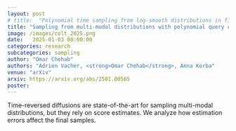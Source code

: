 ```yaml
---
layout: post
# title:  "Polynomial time sampling from log-smooth distributions in fixed dimension under semi-log-concavity of the forward diffusion with application to strongly dissipative distributions"
title: "Sampling from multi-modal distributions with polynomial query complexity in fixed dimension via reverse diffusion"
image: /images/colt_2025.png
date:   2025-01-03 00:00:00
categories: research
subcategories: sampling
author: "Omar Chehab"
authors: "Adrien Vacher, <strong>Omar Chehab</strong>, Anna Korba"
venue: "arXiv"
arxiv: https://arxiv.org/abs/2501.00565
poster: 
---
```

Time-reversed diffusions are state-of-the-art for sampling multi-modal distributions, but they rely on score estimates. We analyze how estimation errors affect the final samples.
